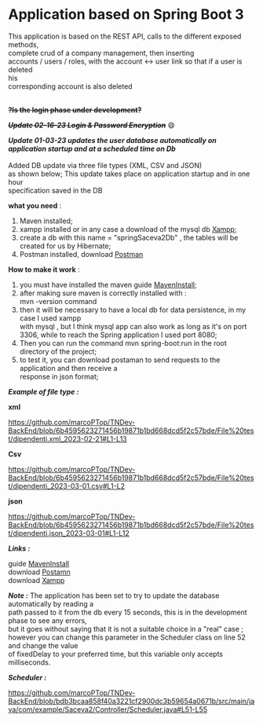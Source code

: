 # Application based on Spring Boot 3

This application is based on the REST API, calls to the different exposed methods, <br>
complete crud of a company management, then inserting <br>
accounts / users / roles, with the account <-> user link so that if a user is deleted <br>his <br>corresponding account is also deleted <br>
<br>

**~~?Is the login phase under development?~~**

***~~Update 02-16-23 Login & Password Encryption~~*** :smile:

***Update 01-03-23 updates the user database automatically on application startup and at a scheduled time on Db***<br>
<br>
Added DB update via three file types (XML, CSV and JSON) <br>
as shown below; This update takes place on application startup and in one hour <br>
specification saved in the DB
<br>

**what you need** :

1. Maven installed; <br>
2. xampp installed or in any case a download of the mysql db [Xampp](https://www.apachefriends.org/it/index.html "Download Xampp"); <br>
3. create a db with this name = "springSaceva2Db" , the tables will be created for us by Hibernate;<br>
4. Postman installed, download [Postman](https://www.postman.com/downloads/ "Download Postaman")<br>

**How to make it work** :

1. you must have installed the maven guide [MavenInstall](https://phoenixnap.com/kb/install-maven-windows "guide maven install");
2. after making sure maven is correctly installed with :<br>
    mvn -version command
3. then it will be necessary to have a local db for data persistence, in my case I used xampp<br>
    with mysql , but I think mysql app can also work as long as it's on port 3306, while to reach the Spring application I used port 8080; <br>
4. Then you can run the command mvn spring-boot:run in the root directory of the project; <br>
5. to test it, you can download postaman to send requests to the application and then receive a <br>response in json format;

***Example of file type :***

**xml**

https://github.com/marcoPTop/TNDev-BackEnd/blob/6b4595623271456b19871b1bd668dcd5f2c57bde/File%20test/dipendenti.xml_2023-02-21#L1-L13

**Csv**

https://github.com/marcoPTop/TNDev-BackEnd/blob/6b4595623271456b19871b1bd668dcd5f2c57bde/File%20test/dipendenti_2023-03-01.csv#L1-L2

**json**

https://github.com/marcoPTop/TNDev-BackEnd/blob/6b4595623271456b19871b1bd668dcd5f2c57bde/File%20test/dipendenti.json_2023-03-01#L1-L12


***Links :***

guide [MavenInstall](https://phoenixnap.com/kb/install-maven-windows "maven installation guide") <br>
download [Postamn](https://www.postman.com/downloads/ "Download Postman")<br>
download [Xampp](https://www.apachefriends.org/it/index.html "Download Xampp")

***Note :***
The application has been set to try to update the database automatically by reading a <br>
path passed to it from the db every 15 seconds, this is in the development phase to see any errors,<br>
but it goes without saying that it is not a suitable choice in a "real" case ;<br>
however you can change this parameter in the Scheduler class on line 52 and change the value<br>
of fixedDelay to your preferred time, but this variable only accepts milliseconds.

***Scheduler :***

https://github.com/marcoPTop/TNDev-BackEnd/blob/bdb3bcaa858f40a3221cf2900dc3b59654a0671b/src/main/java/com/example/Saceva2/Controller/Scheduler.java#L51-L55